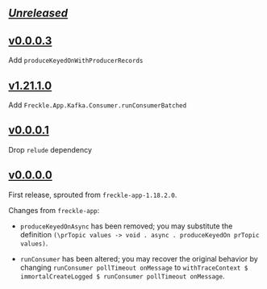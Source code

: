 ## [_Unreleased_](freckle-kafka-v0.0.0.3...main)

## [v0.0.0.3](https://github.com/freckle/freckle-app/compare/freckle-kafka-v0.0.0.2...freckle-kafka-v0.0.0.3)

Add `produceKeyedOnWithProducerRecords`

## [v1.21.1.0](https://github.com/freckle/freckle-app/compare/freckle-kafka-v0.0.0.1...freckle-kafka-v0.0.0.2)

Add `Freckle.App.Kafka.Consumer.runConsumerBatched`

## [v0.0.0.1](https://github.com/freckle/freckle-app/compare/freckle-kafka-v0.0.0.0...freckle-kafka-v0.0.0.1)

Drop `relude` dependency

## [v0.0.0.0](https://github.com/freckle/freckle-app/tree/freckle-kafka-v0.0.0.0/freckle-kafka)

First release, sprouted from `freckle-app-1.18.2.0`.

Changes from `freckle-app`:

- `produceKeyedOnAsync` has been removed; you may substitute the definition
  `(\prTopic values -> void . async . produceKeyedOn prTopic values)`.

- `runConsumer` has been altered; you may recover the original behavior by
  changing `runConsumer pollTimeout onMessage` to
  `withTraceContext $ immortalCreateLogged $ runConsumer pollTimeout onMessage`.
